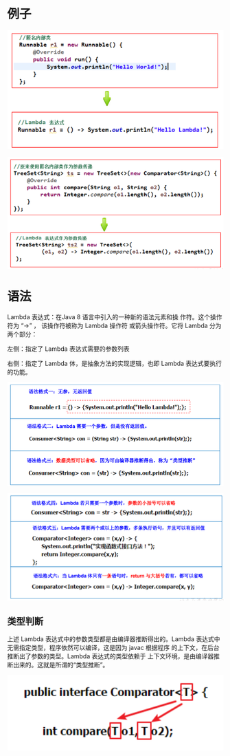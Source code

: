 # 例子

![image-20230104141320039](1-Lambda%E8%A1%A8%E8%BE%BE%E5%BC%8F.assets/image-20230104141320039.png)

![image-20230104141329836](1-Lambda%E8%A1%A8%E8%BE%BE%E5%BC%8F.assets/image-20230104141329836.png)

# 语法

Lambda 表达式：在Java 8 语言中引入的一种新的语法元素和操 作符。这个操作符为 “->” ， 该操作符被称为 Lambda 操作符 或箭头操作符。它将 Lambda 分为两个部分：

左侧：指定了 Lambda 表达式需要的参数列表

右侧：指定了 Lambda 体，是抽象方法的实现逻辑，也即 Lambda 表达式要执行的功能。

![image-20230104141753081](1-Lambda%E8%A1%A8%E8%BE%BE%E5%BC%8F.assets/image-20230104141753081.png)

![image-20230104141802440](1-Lambda%E8%A1%A8%E8%BE%BE%E5%BC%8F.assets/image-20230104141802440.png)

## 类型判断

上述 Lambda 表达式中的参数类型都是由编译器推断得出的。Lambda  表达式中无需指定类型，程序依然可以编译，这是因为 javac 根据程序 的上下文，在后台推断出了参数的类型。Lambda 表达式的类型依赖于 上下文环境，是由编译器推断出来的。这就是所谓的“类型推断”。

![image-20230104141958312](1-Lambda%E8%A1%A8%E8%BE%BE%E5%BC%8F.assets/image-20230104141958312.png)

